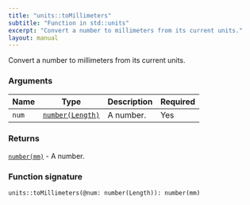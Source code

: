 ```yaml
---
title: "units::toMillimeters"
subtitle: "Function in std::units"
excerpt: "Convert a number to millimeters from its current units."
layout: manual
---
```


Convert a number to millimeters from its current units.


### Arguments

| Name | Type | Description | Required |
|----------|------|-------------|----------|
| `num` | [`number(Length)`](/docs/kcl-std/types/std-types-number) | A number. | Yes |

### Returns

[`number(mm)`](/docs/kcl-std/types/std-types-number) - A number.


### Function signature

```kcl
units::toMillimeters(@num: number(Length)): number(mm)
```


